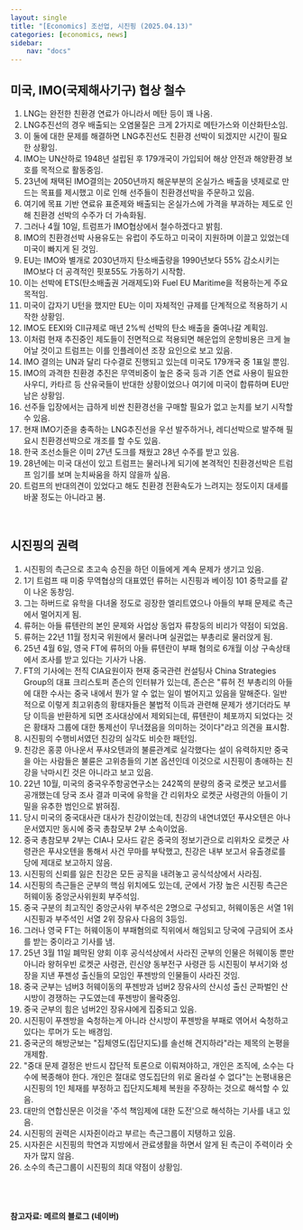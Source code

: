 ```yaml
---
layout: single
title: "[Economics] 조선업, 시진핑 (2025.04.13)"
categories: [economics, news]
sidebar:
    nav: "docs"
---
```


## 미국, IMO(국제해사기구) 협상 철수
1. LNG는 완전한 친환경 연료가 아니라서 메탄 등이 꽤 나옴.
1. LNG추진선의 경우 배출되는 오염물질은 크게 2가지로 메탄가스와 이산화탄소임.
1. 이 둘에 대한 문제를 해결하면 LNG추진선도 친환경 선박이 되겠지만 시간이 필요한 상황임.
1. IMO는 UN산하로 1948년 설립된 후 179개국이 가입되어 해상 안전과 해양환경 보호를 목적으로 활동중임.
1. 23년에 채택된 IMO결의는 2050년까지 해운부분의 온실가스 배출을 넷제로로 만드는 목표를 제시했고 이로 인해 선주들이 친환경선박을 주문하고 있음.
1. 여기에 목표 기반 연료유 표준제와 배출되는 온실가스에 가격을 부과하는 제도로 인해 친환경 선박의 수주가 더 가속화됨.
1. 그러나 4월 10일, 트럼프가 IMO협상에서 철수하겠다고 밝힘.
1. IMO의 친환경선박 사용유도는 유럽이 주도하고 미국이 지원하며 이끌고 있었는데 미국이 빠지게 된 것임.
1. EU는 IMO와 별개로 2030년까지 탄소배출량을 1990년보다 55% 감소시키는 IMO보다 더 공격적인 핏포55도 가동하기 시작함.
1. 이는 선박에 ETS(탄소배출권 거래제도)와 Fuel EU Maritime을 적용하는게 주요 목적임.
1. 미국이 갑자기 U턴을 했지만 EU는 이미 자체적인 규제를 단계적으로 적용하기 시작한 상황임.
1. IMO도 EEXI와 CII규제로 매년 2%씩 선박의 탄소 배출을 줄여나갈 계획임.
1. 이처럼 현재 추진중인 제도들이 전면적으로 적용되면 해운업의 운항비용은 크게 늘어날 것이고 트럼프는 이를 인플레이션 조장 요인으로 보고 있음.
1. IMO 결의는 UN과 달리 다수결로 진행되고 있는데 미국도 179개국 중 1표일 뿐임.
1. IMO의 과격한 친환경 추진은 무역비중이 높은 중국 등과 기존 연료 사용이 필요한 사우디, 카타르 등 산유국들이 반대한 상황이었으나 여기에 미국이 합류하며 EU만 남은 상황임.
1. 선주들 입장에서는 급하게 비싼 친환경선을 구매할 필요가 없고 눈치를 보기 시작할 수 있음.
1. 현재 IMO기준을 충족하는 LNG추진선을 우선 발주하거나, 레디선박으로 발주해 필요시 친환경선박으로 개조를 할 수도 있음.
1. 한국 조선소들은 이미 27년 도크를 채웠고 28년 수주를 받고 있음.
1. 28년에는 미국 대선이 있고 트럼프는 물러나게 되기에 본격적인 친환경선박은 트럼프 임기를 보며 눈치싸움을 하지 않을까 싶음.
1. 트럼프의 반대의견이 있었다고 해도 친환경 전환속도가 느려지는 정도이지 대세를 바꿀 정도는 아니라고 봄.

<br/>

## 시진핑의 권력
1. 시진핑의 측근으로 초고속 승진을 하던 이들에게 계속 문제가 생기고 있음.
1. 1기 트럼프 때 미중 무역협상의 대표였던 류허는 시진핑과 베이징 101 중학교를 같이 나온 동창임.
1. 그는 하버드로 유학을 다녀올 정도로 굉장한 엘리트였으나 아들의 부패 문제로 측근에서 멀어지게 됨.
1. 류허는 아들 류텐란의 본인 문제와 사업상 동업자 류창둥의 비리가 약점이 되었음.
1. 류허는 22년 11월 정치국 위원에서 물러나며 실권없는 부총리로 물러앉게 됨.
1. 25년 4월 6일, 영국 FT에 류허의 아들 류텐란이 부패 혐의로 6개월 이상 구속상태에서 조사를 받고 있다는 기사가 나옴.
1. FT의 기사에는 전직 CIA요원이자 현재 중국관련 컨설팅사 China Strategies Group의 대표 크리스토퍼 존슨의 인터뷰가 있는데, 존슨은 "류허 전 부총리의 아들에 대한 수사는 중국 내에서 뭔가 알 수 없는 일이 벌어지고 있음을 말해준다. 일반적으로 이렇게 최고위층의 황태자들은 불법적 이득과 관련해 문제가 생기더라도 부당 이득을 반환하게 되면 조사대상에서 제외되는데, 류텐란이 체포까지 되었다는 것은 황태자 그룹에 대한 통제선이 무너졌음을 의미하는 것이다"라고 의견을 표시함.
1. 시진핑의 수행비서였던 친강의 실각도 비슷한 패턴임.
1. 친강은 홍콩 아나운서 푸샤오텐과의 불륜관계로 실각했다는 설이 유력하지만 중국을 아는 사람들은 불륜은 고위층들의 기본 옵션인데 이것으로 시진핑이 총애하는 친강을 낙마시킨 것은 아니라고 보고 있음.
1. 22년 10월, 미국의 중국우주항공연구소는 242쪽의 분량의 중국 로켓군 보고서를 공개했는데 당국 조사 결과 미국에 유학을 간 리위차오 로켓군 사령관의 아들이 기밀을 유추한 범인으로 밝혀짐.
1. 당시 미국의 중국대사관 대사가 친강이었는데, 친강의 내연녀였던 푸샤오텐은 아나운서였지만 동시에 중국 총참모부 2부 소속이었음.
1. 중국 총참모부 2부는 CIA나 모사드 같은 중국의 정보기관으로 리위차오 로켓군 사령관은 푸샤오텐을 통해서 사건 무마를 부탁했고, 친강은 내부 보고서 유출경로를 당에 제대로 보고하지 않음.
1. 시진핑의 신뢰를 잃은 친강은 모든 공직을 내려놓고 공식석상에서 사라짐.
1. 시진핑의 측근들은 군부의 핵심 위치에도 있는데, 군에서 가장 높은 시진핑 측근은 허웨이동 중앙군사위원회 부주석임.
1. 중국 구분의 최고직인 중앙군사위 부주석은 2명으로 구성되고, 허웨이동은 서열 1위 시진핑과 부주석인 서열 2위 장유사 다음의 3등임.
1. 그러나 영국 FT는 허웨이동이 부패혐의로 직위에서 해임되고 당국에 구금되어 조사를 받는 중이라고 기사를 냄.
1. 25년 3월 11일 폐막된 양회 이후 공식석상에서 사라진 군부의 인물은 허웨이동 뿐만 아니라 왕허우빈 로켓군 사령관, 린신양 동부전구 사령관 등 시진핑이 부서기와 성장을 지낸 푸젠성 출신들의 모임인 푸젠방의 인물들이 사라진 것임.
1. 중국 군부는 넘버3 허웨이동의 푸젠방과 넘버2 장유사의 산시성 출신 군파벌인 산시방이 경쟁하는 구도였는데 푸젠방이 몰락중임.
1. 중국 군부의 힘은 넘버2인 장유샤에게 집중되고 있음.
1. 시진핑이 푸젠방을 숙청하는게 아니라 산시방이 푸젠방을 부패로 엮어서 숙청하고 있다는 루머가 도는 배경임.
1. 중국군의 해방군보는 "집체영도(집단지도)를 솔선해 견지하라"라는 제목의 논평을 개제함.
1. "중대 문제 결정은 반드시 잡단적 토론으로 이뤄져야하고, 개인은 조직에, 소수는 다수에 복종해야 한다. 개인은 절대로 영도집단의 위로 올라설 수 없다"는 논평내용은 시진핑의 1인 체재를 부정하고 집단지도체제 복원을 주장하는 것으로 해석할 수 있음.
1. 대만의 연합신문은 이것을 '주석 책임제에 대한 도전'으로 해석하는 기사를 내고 있음.
1. 시진핑의 권력은 시자쥔이라고 부르는 측근그룹이 지탱하고 있음.
1. 시자쥔은 시진핑의 학연과 지방에서 관료생활을 하면서 알게 된 측근이 주력이라 숫자가 많지 않음.
1. 소수의 측근그룹이 시진핑의 최대 약점이 상황임.



<br/>
<br/>

#### 참고자료: 메르의 블로그 (네이버) 